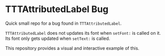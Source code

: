 TTTAttributedLabel Bug
=====================

Quick small repo for a bug found in `TTTAttributedLabel`.

`TTTAttributedLabel` does not updates its font when `setFont:` is called on it. Its font only gets updated when `setText:` is called.

This repository provides a visual and interactive example of this.

